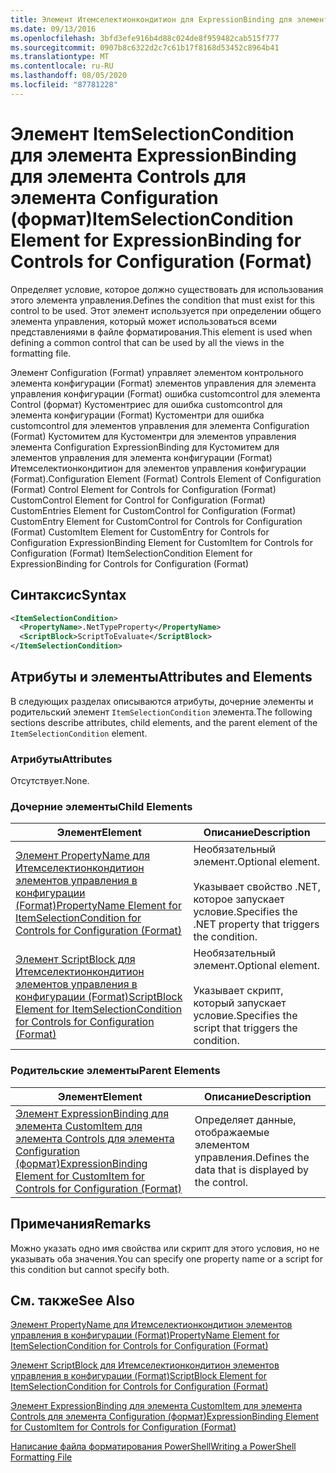 ```yaml
---
title: Элемент Итемселектионкондитион для ExpressionBinding для элементов управления конфигурации (Format) | Документация Майкрософт
ms.date: 09/13/2016
ms.openlocfilehash: 3bfd3efe916b4d88c024de8f959482cab515f777
ms.sourcegitcommit: 0907b8c6322d2c7c61b17f8168d53452c8964b41
ms.translationtype: MT
ms.contentlocale: ru-RU
ms.lasthandoff: 08/05/2020
ms.locfileid: "87781228"
---
```

# <a name="itemselectioncondition-element-for-expressionbinding-for-controls-for-configuration-format"></a><span data-ttu-id="4b55c-102">Элемент ItemSelectionCondition для элемента ExpressionBinding для элемента Controls для элемента Configuration (формат)</span><span class="sxs-lookup"><span data-stu-id="4b55c-102">ItemSelectionCondition Element for ExpressionBinding for Controls for Configuration (Format)</span></span>

<span data-ttu-id="4b55c-103">Определяет условие, которое должно существовать для использования этого элемента управления.</span><span class="sxs-lookup"><span data-stu-id="4b55c-103">Defines the condition that must exist for this control to be used.</span></span> <span data-ttu-id="4b55c-104">Этот элемент используется при определении общего элемента управления, который может использоваться всеми представлениями в файле форматирования.</span><span class="sxs-lookup"><span data-stu-id="4b55c-104">This element is used when defining a common control that can be used by all the views in the formatting file.</span></span>

<span data-ttu-id="4b55c-105">Элемент Configuration (Format) управляет элементом контрольного элемента конфигурации (Format) элементов управления для элемента управления конфигурации (Format) ошибка customcontrol для элемента Control (формат) Кустоментриес для ошибка customcontrol для элемента конфигурации (Format) Кустоментри для ошибка customcontrol для элементов управления для элемента Configuration (Format) Кустомитем для Кустоментри для элементов управления элемента Configuration ExpressionBinding для Кустомитем для элементов управления для элемента конфигурации (Format) Итемселектионкондитион для элементов управления конфигурации (Format).</span><span class="sxs-lookup"><span data-stu-id="4b55c-105">Configuration Element (Format) Controls Element of Configuration (Format) Control Element for Controls for Configuration (Format) CustomControl Element for Control for Configuration (Format) CustomEntries Element for CustomControl for Configuration (Format) CustomEntry Element for CustomControl for Controls for Configuration (Format) CustomItem Element for CustomEntry for Controls for Configuration ExpressionBinding Element for CustomItem for Controls for Configuration (Format) ItemSelectionCondition Element for ExpressionBinding for Controls for Configuration (Format)</span></span>

## <a name="syntax"></a><span data-ttu-id="4b55c-106">Синтаксис</span><span class="sxs-lookup"><span data-stu-id="4b55c-106">Syntax</span></span>

```xml
<ItemSelectionCondition>
  <PropertyName>.NetTypeProperty</PropertyName>
  <ScriptBlock>ScriptToEvaluate</ScriptBlock>
</ItemSelectionCondition>
```

## <a name="attributes-and-elements"></a><span data-ttu-id="4b55c-107">Атрибуты и элементы</span><span class="sxs-lookup"><span data-stu-id="4b55c-107">Attributes and Elements</span></span>

<span data-ttu-id="4b55c-108">В следующих разделах описываются атрибуты, дочерние элементы и родительский элемент `ItemSelectionCondition` элемента.</span><span class="sxs-lookup"><span data-stu-id="4b55c-108">The following sections describe attributes, child elements, and the parent element of the `ItemSelectionCondition` element.</span></span>

### <a name="attributes"></a><span data-ttu-id="4b55c-109">Атрибуты</span><span class="sxs-lookup"><span data-stu-id="4b55c-109">Attributes</span></span>

<span data-ttu-id="4b55c-110">Отсутствует.</span><span class="sxs-lookup"><span data-stu-id="4b55c-110">None.</span></span>

### <a name="child-elements"></a><span data-ttu-id="4b55c-111">Дочерние элементы</span><span class="sxs-lookup"><span data-stu-id="4b55c-111">Child Elements</span></span>

|<span data-ttu-id="4b55c-112">Элемент</span><span class="sxs-lookup"><span data-stu-id="4b55c-112">Element</span></span>|<span data-ttu-id="4b55c-113">Описание</span><span class="sxs-lookup"><span data-stu-id="4b55c-113">Description</span></span>|
|-------------|-----------------|
|[<span data-ttu-id="4b55c-114">Элемент PropertyName для Итемселектионкондитион элементов управления в конфигурации (Format)</span><span class="sxs-lookup"><span data-stu-id="4b55c-114">PropertyName Element for ItemSelectionCondition for Controls for Configuration (Format)</span></span>](./propertyname-element-for-itemseclectioncondition-for-controls-for-configuration-format.md)|<span data-ttu-id="4b55c-115">Необязательный элемент.</span><span class="sxs-lookup"><span data-stu-id="4b55c-115">Optional element.</span></span><br /><br /> <span data-ttu-id="4b55c-116">Указывает свойство .NET, которое запускает условие.</span><span class="sxs-lookup"><span data-stu-id="4b55c-116">Specifies the .NET property that triggers the condition.</span></span>|
|[<span data-ttu-id="4b55c-117">Элемент ScriptBlock для Итемселектионкондитион элементов управления в конфигурации (Format)</span><span class="sxs-lookup"><span data-stu-id="4b55c-117">ScriptBlock Element for ItemSelectionCondition for Controls for Configuration (Format)</span></span>](./scriptblock-element-for-itemseclectioncondition-for-controls-for-configuration-format.md)|<span data-ttu-id="4b55c-118">Необязательный элемент.</span><span class="sxs-lookup"><span data-stu-id="4b55c-118">Optional element.</span></span><br /><br /> <span data-ttu-id="4b55c-119">Указывает скрипт, который запускает условие.</span><span class="sxs-lookup"><span data-stu-id="4b55c-119">Specifies the script that triggers the condition.</span></span>|

### <a name="parent-elements"></a><span data-ttu-id="4b55c-120">Родительские элементы</span><span class="sxs-lookup"><span data-stu-id="4b55c-120">Parent Elements</span></span>

|<span data-ttu-id="4b55c-121">Элемент</span><span class="sxs-lookup"><span data-stu-id="4b55c-121">Element</span></span>|<span data-ttu-id="4b55c-122">Описание</span><span class="sxs-lookup"><span data-stu-id="4b55c-122">Description</span></span>|
|-------------|-----------------|
|[<span data-ttu-id="4b55c-123">Элемент ExpressionBinding для элемента CustomItem для элемента Controls для элемента Configuration (формат)</span><span class="sxs-lookup"><span data-stu-id="4b55c-123">ExpressionBinding Element for CustomItem for Controls for Configuration (Format)</span></span>](./expressionbinding-element-for-customitem-for-controls-for-configuration-format.md)|<span data-ttu-id="4b55c-124">Определяет данные, отображаемые элементом управления.</span><span class="sxs-lookup"><span data-stu-id="4b55c-124">Defines the data that is displayed by the control.</span></span>|

## <a name="remarks"></a><span data-ttu-id="4b55c-125">Примечания</span><span class="sxs-lookup"><span data-stu-id="4b55c-125">Remarks</span></span>

<span data-ttu-id="4b55c-126">Можно указать одно имя свойства или скрипт для этого условия, но не указывать оба значения.</span><span class="sxs-lookup"><span data-stu-id="4b55c-126">You can specify one property name or a script for this condition but cannot specify both.</span></span>

## <a name="see-also"></a><span data-ttu-id="4b55c-127">См. также</span><span class="sxs-lookup"><span data-stu-id="4b55c-127">See Also</span></span>

[<span data-ttu-id="4b55c-128">Элемент PropertyName для Итемселектионкондитион элементов управления в конфигурации (Format)</span><span class="sxs-lookup"><span data-stu-id="4b55c-128">PropertyName Element for ItemSelectionCondition for Controls for Configuration (Format)</span></span>](./propertyname-element-for-itemseclectioncondition-for-controls-for-configuration-format.md)

[<span data-ttu-id="4b55c-129">Элемент ScriptBlock для Итемселектионкондитион элементов управления в конфигурации (Format)</span><span class="sxs-lookup"><span data-stu-id="4b55c-129">ScriptBlock Element for ItemSelectionCondition for Controls for Configuration (Format)</span></span>](./scriptblock-element-for-itemseclectioncondition-for-controls-for-configuration-format.md)

[<span data-ttu-id="4b55c-130">Элемент ExpressionBinding для элемента CustomItem для элемента Controls для элемента Configuration (формат)</span><span class="sxs-lookup"><span data-stu-id="4b55c-130">ExpressionBinding Element for CustomItem for Controls for Configuration (Format)</span></span>](./expressionbinding-element-for-customitem-for-controls-for-configuration-format.md)

[<span data-ttu-id="4b55c-131">Написание файла форматирования PowerShell</span><span class="sxs-lookup"><span data-stu-id="4b55c-131">Writing a PowerShell Formatting File</span></span>](./writing-a-powershell-formatting-file.md)
